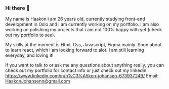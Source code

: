 ### Hi there 👋

My name is Haakon i am 26 years old, currently studying front-end development in Oslo and i am currently working on my portfolio. I am also working on polishing my projects that i am not 100% happy with yet (check out my portfolio to see).

My skills at the moment is Html, Css, Javascript, Figma mainly. Soon about to learn react, which i am looking forward to alot. I am still learning everyday, and loving it!

If you want to talk to or ask me any questions about anything really, you can check out my portfolio for contact info or just check out my linkedin: https://www.linkedin.com/in/h%C3%A5kon-johansen-673937249/
Email: HaakonJohansenn@gmail.com


